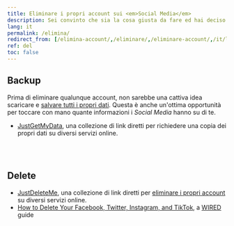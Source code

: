 ```yaml
---
title: Eliminare i propri account sui <em>Social Media</em>
description: Sei convinto che sia la cosa giusta da fare ed hai deciso di eliminare i tuoi account dai <em>Social Media</em>. Cosa comporta questa scelta? Come si fa?
lang: it
permalink: /elimina/
redirect_from: [/elimina-account/,/eliminare/,/eliminare-account/,/it/l5/,/it/l05/,/it/l-05/,/it/l-5/,/it/level05/,/it/level-5/,/it/level-05/,/it/level5/]
ref: del
toc: false
---
```

## Backup

Prima di eliminare qualunque account, non sarebbe una cattiva idea scaricare e <u>salvare tutti i propri dati</u>. Questa è anche un'ottima opportunità per toccare con mano quante informazioni i *Social Media* hanno su di te.

- [JustGetMyData](https://justgetmydata.com 'JustGetMyData'), una collezione di link diretti per richiedere una copia dei propri dati su diversi servizi online.

<br>
<br>

## Delete

- [JustDeleteMe](https://justdeleteme.xyz 'JustDeleteMe'), una collezione di link diretti per <u>eliminare i propri account</u> su diversi servizi online.
- [How to Delete Your Facebook, Twitter, Instagram, and TikTok](https://www.wired.com/story/how-to-delete-your-facebook-instagram-twitter-snapchat/ 'How to Delete Your Facebook, Twitter, Instagram, and TikTok'), a [WIRED](https://wired.com 'WIRED') guide

